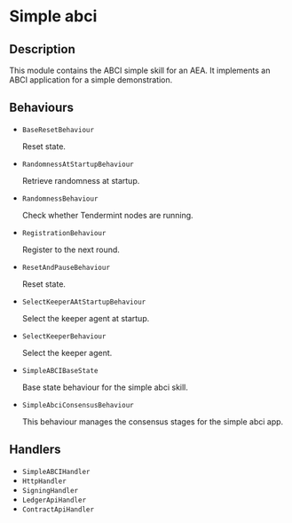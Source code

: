 # Simple abci

## Description

This module contains the ABCI simple skill for an AEA. It implements an ABCI
application for a simple demonstration.

## Behaviours

* `BaseResetBehaviour`

   Reset state.

* `RandomnessAtStartupBehaviour`

   Retrieve randomness at startup.

* `RandomnessBehaviour`

   Check whether Tendermint nodes are running.

* `RegistrationBehaviour`

   Register to the next round.

* `ResetAndPauseBehaviour`

   Reset state.

* `SelectKeeperAAtStartupBehaviour`

   Select the keeper agent at startup.

* `SelectKeeperBehaviour`

   Select the keeper agent.

* `SimpleABCIBaseState`

   Base state behaviour for the simple abci skill.

* `SimpleAbciConsensusBehaviour`

   This behaviour manages the consensus stages for the simple abci app.


## Handlers

* `SimpleABCIHandler`
* `HttpHandler`
* `SigningHandler`
* `LedgerApiHandler`
* `ContractApiHandler`

